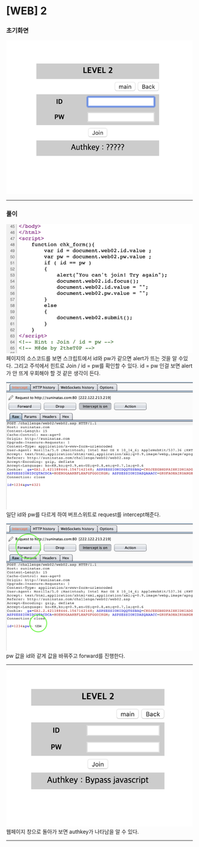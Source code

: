 # [WEB] 2

### 초기화면
![초기화면](./img/2_1.png)

---
### 풀이
![소스코드](./img/2_2.png)
페이지의 소스코드를 보면 스크립트에서 id와 pw가 같으면 alert가 뜨는 것을 알 수있다. 
그리고 주석에서 힌트로 Join / id = pw를 확인할 수 있다.
id = pw 인걸 보면 alert가 안 뜨게 우회해야 할 것 같은 생각이 든다.


![버프스위트](./img/2_3.png)
일단 id와 pw를 다르게 하여 버프스위트로 request를 intercept해준다.

![변조](./img/2_4.png)
pw 값을 id와 같게 값을 바꿔주고 forward를 진행한다.

---

![authkey](./img/2_authkey.png)
웹페이지 창으로 돌아가 보면 authkey가 나타남을 알 수 있다.

---